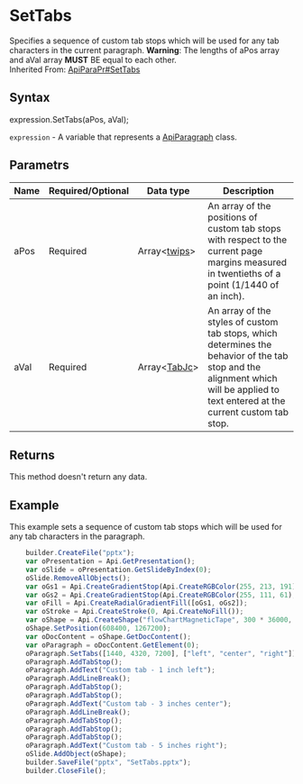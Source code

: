 # SetTabs

Specifies a sequence of custom tab stops which will be used for any tab characters in the current paragraph. **Warning**: The lengths of aPos array and aVal array **MUST** BE equal to each other.
<br>Inherited From: [ApiParaPr#SetTabs](../../ApiParaPr/Methods/SetTabs.md)

## Syntax

expression.SetTabs(aPos, aVal);

`expression` - A variable that represents a [ApiParagraph](../ApiParagraph.md) class.

## Parametrs

| **Name** | **Required/Optional** | **Data type** | **Description** |
| ------------- | ------------- | ------------- | ------------- |
| aPos | Required | Array<[twips](../../../Enumerations/twips.md)> | An array of the positions of custom tab stops with respect to the current page margins measured in twentieths of a point (1/1440 of an inch). |
| aVal | Required | Array<[TabJc](../../../Enumerations/TabJc.md)> | An array of the styles of custom tab stops, which determines the behavior of the tab stop and the alignment which will be applied to text entered at the current custom tab stop. |

## Returns

This method doesn't return any data.

## Example

This example sets a sequence of custom tab stops which will be used for any tab characters in the paragraph.

```javascript
	builder.CreateFile("pptx");
	var oPresentation = Api.GetPresentation();
	var oSlide = oPresentation.GetSlideByIndex(0);
	oSlide.RemoveAllObjects();
	var oGs1 = Api.CreateGradientStop(Api.CreateRGBColor(255, 213, 191), 0);
	var oGs2 = Api.CreateGradientStop(Api.CreateRGBColor(255, 111, 61), 100000);
	var oFill = Api.CreateRadialGradientFill([oGs1, oGs2]);
	var oStroke = Api.CreateStroke(0, Api.CreateNoFill());
	var oShape = Api.CreateShape("flowChartMagneticTape", 300 * 36000, 130 * 36000, oFill, oStroke);
	oShape.SetPosition(608400, 1267200);
	var oDocContent = oShape.GetDocContent();
	var oParagraph = oDocContent.GetElement(0);
	oParagraph.SetTabs([1440, 4320, 7200], ["left", "center", "right"]);
	oParagraph.AddTabStop();
	oParagraph.AddText("Custom tab - 1 inch left");
	oParagraph.AddLineBreak();
	oParagraph.AddTabStop();
	oParagraph.AddTabStop();
	oParagraph.AddText("Custom tab - 3 inches center");
	oParagraph.AddLineBreak();
	oParagraph.AddTabStop();
	oParagraph.AddTabStop();
	oParagraph.AddTabStop();
	oParagraph.AddText("Custom tab - 5 inches right");
	oSlide.AddObject(oShape);
	builder.SaveFile("pptx", "SetTabs.pptx");
	builder.CloseFile();
```
